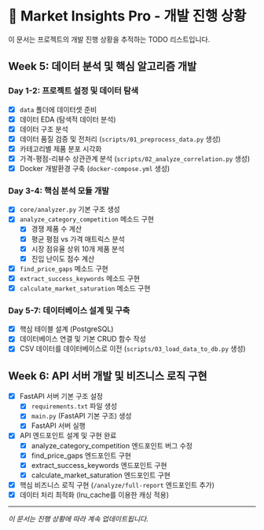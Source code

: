 # 🚀 Market Insights Pro - 개발 진행 상황

이 문서는 프로젝트의 개발 진행 상황을 추적하는 TODO 리스트입니다.

## Week 5: 데이터 분석 및 핵심 알고리즘 개발

### Day 1-2: 프로젝트 설정 및 데이터 탐색
- [x] `data` 폴더에 데이터셋 준비
- [x] 데이터 EDA (탐색적 데이터 분석)
- [x] 데이터 구조 분석
- [x] 데이터 품질 검증 및 전처리 (`scripts/01_preprocess_data.py` 생성)
- [x] 카테고리별 제품 분포 시각화
- [x] 가격-평점-리뷰수 상관관계 분석 (`scripts/02_analyze_correlation.py` 생성)
- [x] Docker 개발환경 구축 (`docker-compose.yml` 생성)

### Day 3-4: 핵심 분석 모듈 개발
- [x] `core/analyzer.py` 기본 구조 생성
- [x] `analyze_category_competition` 메소드 구현
    - [x] 경쟁 제품 수 계산
    - [x] 평균 평점 vs 가격 매트릭스 분석
    - [x] 시장 점유율 상위 10개 제품 분석
    - [x] 진입 난이도 점수 계산
- [x] `find_price_gaps` 메소드 구현
- [x] `extract_success_keywords` 메소드 구현
- [x] `calculate_market_saturation` 메소드 구현

### Day 5-7: 데이터베이스 설계 및 구축
- [x] 핵심 테이블 설계 (PostgreSQL)
- [x] 데이터베이스 연결 및 기본 CRUD 함수 작성
- [x] CSV 데이터를 데이터베이스로 이전 (`scripts/03_load_data_to_db.py` 생성)

## Week 6: API 서버 개발 및 비즈니스 로직 구현
- [x] FastAPI 서버 기본 구조 설정
    - [x] `requirements.txt` 파일 생성
    - [x] `main.py` (FastAPI 기본 구조) 생성
    - [x] FastAPI 서버 실행
- [x] API 엔드포인트 설계 및 구현 완료
    - [x] analyze_category_competition 엔드포인트 버그 수정
    - [x] find_price_gaps 엔드포인트 구현
    - [x] extract_success_keywords 엔드포인트 구현
    - [x] calculate_market_saturation 엔드포인트 구현
- [x] 핵심 비즈니스 로직 구현 (`/analyze/full-report` 엔드포인트 추가)
- [x] 데이터 처리 최적화 (lru_cache를 이용한 캐싱 적용)

---
*이 문서는 진행 상황에 따라 계속 업데이트됩니다.*